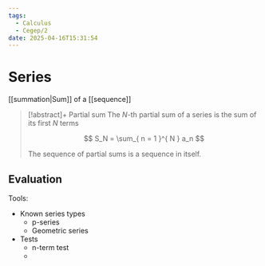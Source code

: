 ```yaml
---
tags:
  - Calculus
  - Cegep/2
date: 2025-04-16T15:31:54
---
```


# Series

[[summation|Sum]] of a [[sequence]]

> [!abstract]+ Partial sum
> The $N$-th partial sum of a series is the sum of its first $N$ terms
>
> $$
> S_N = \sum_{ n = 1 }^{ N } a_n
> $$
>
> The sequence of partial sums is a sequence in itself.

## Evaluation

Tools:

- Known series types
	- p-series
	- Geometric series
- Tests
	- n-term test
	-
